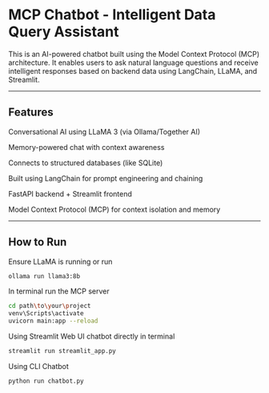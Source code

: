 # MCP Chatbot - Intelligent Data Query Assistant



This is an AI-powered chatbot built using the Model Context Protocol (MCP) architecture. It enables users to ask natural language questions and receive intelligent responses based on backend data using LangChain, LLaMA, and Streamlit.



---



## Features



 Conversational AI using LLaMA 3 (via Ollama/Together AI)

 Memory-powered chat with context awareness

 Connects to structured databases (like SQLite)

 Built using LangChain for prompt engineering and chaining

 FastAPI backend + Streamlit frontend

 Model Context Protocol (MCP) for context isolation and memory



---
## How to Run

 Ensure LLaMA is running or run

``` bash
ollama run llama3:8b
``` 

 In terminal run the MCP server

``` bash 
cd path\to\your\project
venv\Scripts\activate
uvicorn main:app --reload
``` 

 Using Streamlit Web UI chatbot directly in terminal

``` bash
streamlit run streamlit_app.py
``` 

 Using CLI Chatbot

``` bash
python run chatbot.py
```
